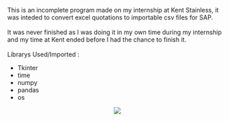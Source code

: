 This is an incomplete program made on my internship at Kent Stainless, it was inteded to convert excel quotations to importable csv files for SAP.
</br></br>
It was never finished as I was doing it in my own time during my internship and my time at Kent ended before I had the chance to finish it.
</br></br>
Librarys Used/Imported :
</br>
- Tkinter
- time
- numpy
- pandas
- os
<p align="center">
  <img src="https://media2.giphy.com/media/MT5UUV1d4CXE2A37Dg/giphy.gif?cid=ecf05e47tpa0dgofi51skma44ixy9ohmokzbccmdpcuzqr0n&rid=giphy.gif&ct=g">
</p>
